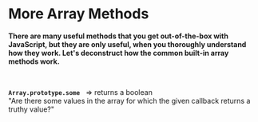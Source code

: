 # More Array Methods
**There are many useful methods that you get out-of-the-box with JavaScript, but they are only useful, when you thoroughly understand how they work. Let's deconstruct how the common built-in array methods work.**

&nbsp;

**`Array.prototype.some`**  &nbsp; => returns a boolean  
"Are there some values in the array for which the given callback returns a truthy value?"
